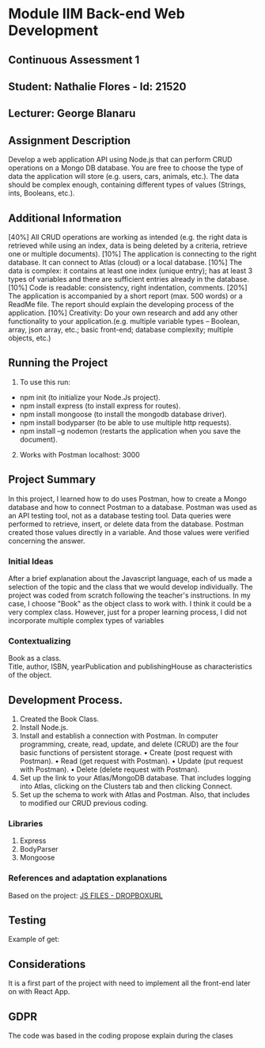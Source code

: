 # Module IIM Back-end Web Development
## Continuous Assessment 1 
## Student: Nathalie Flores - Id: 21520
## Lecturer: George Blanaru

## Assignment Description  
Develop a web application API using Node.js that can perform CRUD operations on a Mongo DB database. You are free to choose the type of data the application will store (e.g. users, cars, animals, etc.). The data should be complex enough, containing different types of values (Strings, ints, Booleans, etc.).

## Additional Information 
[40%] All CRUD operations are working as intended (e.g. the right data is retrieved while using an index, data is being deleted by a criteria, retrieve one or multiple documents).
[10%] The application is connecting to the right database. It can connect to Atlas (cloud) or a local database.
[10%] The data is complex: it contains at least one index (unique entry); has at least 3 types of variables and there are sufficient entries already in the database.
[10%] Code is readable: consistency, right indentation, comments.
[20%] The application is accompanied by a short report (max. 500 words) or a ReadMe file. The report should explain the developing process of the application.
[10%] Creativity: Do your own research and add any other functionality to your application.(e.g. multiple variable types – Boolean, array, json array, etc.; basic front-end; database complexity; multiple objects, etc.)

## Running the Project
1. To use this run: 
- npm init (to initialize your Node.Js project).<br>
- npm install express (to install express for routes).<br>
- npm install mongoose (to install the mongodb database driver).<br>
- npm install bodyparser (to be able to use multiple http requests).<br>
- npm install –g nodemon (restarts the application when you save the document).<br>
2. Works with Postman localhost: 3000

## Project Summary
In this project, I learned how to do uses Postman, how to create a Mongo database and how to connect Postman to a database. Postman was used as an API testing tool, not as a database testing tool. Data queries were performed to retrieve, insert, or delete data from the database. Postman created those values directly in a variable. And those values were verified concerning the answer.

### Initial Ideas
After a brief explanation about the Javascript language, each of us made a selection of the topic and the class that we would develop individually. The project was coded from scratch following the teacher's instructions. In my case, I choose "Book" as the object class to work with. I think it could be a very complex class. However, just for a proper learning process, I did not incorporate multiple complex types of variables

### Contextualizing
Book as a class. <br>
Title, author, ISBN, yearPublication and publishingHouse as characteristics of the object.

## Development Process. 
1. Created the Book Class.
2. Install Node.js. 
3. Install and establish a connection with Postman. In computer programming, create, read, update, and delete (CRUD) are the four basic functions of persistent storage.
• Create (post request with Postman). 
• Read (get request with Postman).
• Update (put request with Postman).
• Delete (delete request with Postman).
4. Set up the link to your Atlas/MongoDB database. That includes logging into Atlas, clicking on the Clusters tab and then clicking Connect.
5. Set up the schema to work with Atlas and Postman. Also, that includes to modified our CRUD previous coding.

### Libraries 
1. Express
2. BodyParser
3. Mongoose

### References and adaptation explanations
Based on the project:
[JS FILES - DROPBOXURL](https://dorsetdemo-my.sharepoint.com/personal/george_blanaru_faculty_dorset-college_ie/_layouts/15/onedrive.aspx?id=%2Fpersonal%2Fgeorge%5Fblanaru%5Ffaculty%5Fdorset%2Dcollege%5Fie%2FDocuments%2FJS%20FILES)

## Testing
Example of get:


## Considerations
It is a first part of the project with need to implement all the front-end later on with React App. 

## GDPR
The code was based in the coding propose explain during the clases<br>
